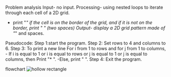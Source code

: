 Problem analysis
Input- no input.
Processing- using nested loops to iterate through each cell of a 2D grid.
- print "*" if the cell is on the border of the grid, and if it is not on the border, print "  " (two spaces)
Output- display a 2D grid pattern made of "*" and spaces.

Pseudocode:
Step 1:start the program.
Step 2: Set rows to 4 and columns to 6.
Step 3:  To print a new line For i from 1 to rows and for j from 1 to columns,
          - If i is equal to 1 or i is equal to rows or j is equal to 1 or j is equal to columns, then Print "* ".
-Else, print "  ".
Step 4: Exit the program.
  
  flowchart 
  ![hollow rectangle](https://github.com/SWEG-2015EC-Batch/Binary-Bombers/assets/149236920/f8621fb1-58d3-49ce-a0eb-1af6b56041b9)

